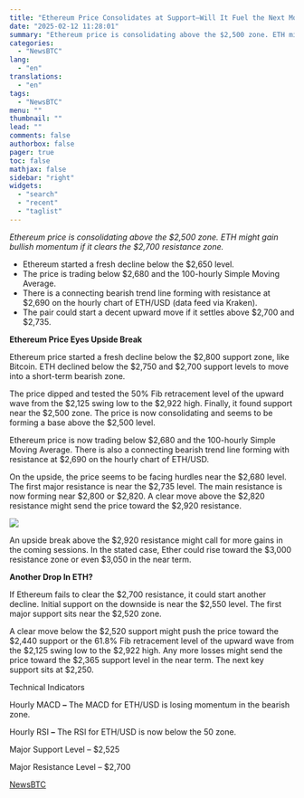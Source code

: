 ```yaml
---
title: "Ethereum Price Consolidates at Support—Will It Fuel the Next Move?"
date: "2025-02-12 11:28:01"
summary: "Ethereum price is consolidating above the $2,500 zone. ETH might gain bullish momentum if it clears the $2,700 resistance zone.Ethereum started a fresh decline below the $2,650 level.The price is trading below $2,680 and the 100-hourly Simple Moving Average.There is a connecting bearish trend line forming with resistance at $2,690..."
categories:
  - "NewsBTC"
lang:
  - "en"
translations:
  - "en"
tags:
  - "NewsBTC"
menu: ""
thumbnail: ""
lead: ""
comments: false
authorbox: false
pager: true
toc: false
mathjax: false
sidebar: "right"
widgets:
  - "search"
  - "recent"
  - "taglist"
---
```


*Ethereum price is consolidating above the $2,500 zone. ETH might gain bullish momentum if it clears the $2,700 resistance zone.*

* Ethereum started a fresh decline below the $2,650 level.
* The price is trading below $2,680 and the 100-hourly Simple Moving Average.
* There is a connecting bearish trend line forming with resistance at $2,690 on the hourly chart of ETH/USD (data feed via Kraken).
* The pair could start a decent upward move if it settles above $2,700 and $2,735.

**Ethereum Price Eyes Upside Break**

Ethereum price started a fresh decline below the $2,800 support zone, like Bitcoin. ETH declined below the $2,750 and $2,700 support levels to move into a short-term bearish zone.

The price dipped and tested the 50% Fib retracement level of the upward wave from the $2,125 swing low to the $2,922 high. Finally, it found support near the $2,500 zone. The price is now consolidating and seems to be forming a base above the $2,500 level.

Ethereum price is now trading below $2,680 and the 100-hourly Simple Moving Average. There is also a connecting bearish trend line forming with resistance at $2,690 on the hourly chart of ETH/USD.

On the upside, the price seems to be facing hurdles near the $2,680 level. The first major resistance is near the $2,735 level. The main resistance is now forming near $2,800 or $2,820. A clear move above the $2,820 resistance might send the price toward the $2,920 resistance.

![](https://s3.tradingview.com/news/image/newsbtc:9afb40e45094b-87ea8816eaa185adc428a37ff6a88d51-resized.jpeg)

An upside break above the $2,920 resistance might call for more gains in the coming sessions. In the stated case, Ether could rise toward the $3,000 resistance zone or even $3,050 in the near term.

**Another Drop In ETH?**

If Ethereum fails to clear the $2,700 resistance, it could start another decline. Initial support on the downside is near the $2,550 level. The first major support sits near the $2,520 zone.

A clear move below the $2,520 support might push the price toward the $2,440 support or the 61.8% Fib retracement level of the upward wave from the $2,125 swing low to the $2,922 high. Any more losses might send the price toward the $2,365 support level in the near term. The next key support sits at $2,250.

Technical Indicators

Hourly MACD **–** The MACD for ETH/USD is losing momentum in the bearish zone.

Hourly RSI **–** The RSI for ETH/USD is now below the 50 zone.

Major Support Level – $2,525

Major Resistance Level – $2,700

[NewsBTC](https://www.tradingview.com/news/newsbtc:9afb40e45094b:0-ethereum-price-consolidates-at-support-will-it-fuel-the-next-move/)
